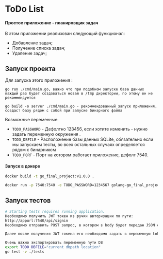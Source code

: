 # ToDo List

#### Простое приложение - планировщик задач

В этом приложении реализован следующий функционал:
- Добавление задач;
- Получение списка задач;
- Удаление задач;


## Запуск проекта

Для запуска этого приложения :
```
go run ./cmd/main.go, важно что при подобном запуске база данных каждый раз будет создаваться новая в /tmp директории, по этому он не рекоммендуется

go build -o server ./cmd/main.go - рекоммендованный запуск приложения, создаст базу рядом с собой при запуске бинарного файла
```
Возможные переменные:

- `TODO_PASSWORD` - Дефолтно 123456, если хотите изменить - нужно задать переменную окружения .
- `TODO_DBFILE` - Расположение базы данных SQLite, обязательно если мы запускаем тесты, во всех остальных случаях определяется рядом с бинарником
- `TODO_PORT` - Порт на котором работает приложение, дефолт 7540.

#### Запуск в докере 
``` bash
docker build -t go_final_project:v1.0.0 .
```

``` bash
docker run -p 7540:7540 -e TODO_PASSWORD=1234567 golang-go_final_project:v1.0.0
```

## Запуск тестов

``` bash
# Starting tests requires running application.
Необходимо получить JWT токен из ручки авторизации по пути:
http://appurl:7540/api/signin
Необходимо отправить POST запрос, в котором в body будет передан JSON с содержанием пароля

Далее после получения JWT токена его необходимо задать в переменную token по пути tests/settings.go

Очень важно экспортировать переменную пути DB
export TODO_DBFILE="current dbpath location"
go test -v ./tests
```